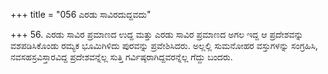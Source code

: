 +++
title = "056 ಎರಡು ಸಾವಿರದುದ್ದವದು"

+++
56. ಎರಡು ಸಾವಿರ ಪ್ರಮಾಣದ ಉದ್ದ ಮತ್ತು ಎರಡು ಸಾವಿರ ಪ್ರಮಾಣದ ಅಗಲ ಇದ್ದ ಆ ಪ್ರದೇಶವನ್ನು ವಶಪಡಿಸಿಕೊಂಡು ರಮ್ಯಕ ಭೂಮಿಗಿಳಿದು ಪುರವನ್ನು ಪ್ರವೇಶಿಸಿದರು. ಅಲ್ಲಲ್ಲಿ ಸುಮನೋಹರ ವಸ್ತುಗಳನ್ನು ಸಂಗ್ರಹಿಸಿ, ನವಸಹಸ್ರವಿಸ್ತಾರವಿದ್ದ ಪ್ರದೇಶವನ್ನೆಲ್ಲ ಸುತ್ತಿ ಗರ್ವಿಷ್ಠರಾಗಿದ್ದವರನ್ನೆಲ್ಲ ಗೆದ್ದು ಬಂದರು.